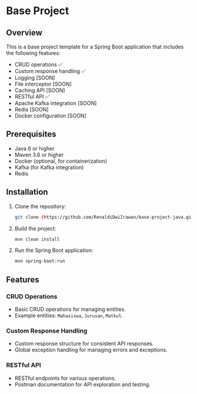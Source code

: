 # Base Project

## Overview
This is a base project template for a Spring Boot application that includes the following features:
- CRUD operations ✅ 
- Custom response handling ✅
- Logging [SOON]
- File interceptor [SOON]
- Caching API [SOON]
- RESTful API ✅
- Apache Kafka integration [SOON]
- Redis [SOON]
- Docker configuration [SOON]

<!--
## Table of Contents
- [Prerequisites](#prerequisites)
- [Installation](#installation)
- [Running the Application](#running-the-application)
- [Features](#features)
  - [CRUD Operations](#crud-operations)
  - [Custom Response Handling](#custom-response-handling)
  - [Logging](#logging)
  - [File Interceptor](#file-interceptor)
  - [Caching](#caching)
  - [RESTful API](#restful-api)
  - [Kafka Integration](#kafka-integration)
  - [Redis](#redis)
  - [Docker](#docker)
- [Configuration](#configuration)
- [Usage](#usage)
- [Contributing](#contributing)
- [License](#license)
- 
-->

## Prerequisites
- Java 8 or higher
- Maven 3.6 or higher
- Docker (optional, for containerization)
- Kafka (for Kafka integration)
- Redis

## Installation
1. Clone the repository:
    ```bash
    git clone (https://github.com/RenaldiDwiIrawan/base-project-java.git)
    ```

2. Build the project:
    ```bash
    mvn clean install
    ```
<!--
## Running the Application
1. Start Kafka and Zookeeper:
    ```bash
    docker-compose up -d
    ``` */
-->

2. Run the Spring Boot application:
    ```bash
    mvn spring-boot:run
    ```

## Features

### CRUD Operations
- Basic CRUD operations for managing entities.
- Example entities: `Mahasiswa`, `Jurusan`, `Matkul`.

### Custom Response Handling
- Custom response structure for consistent API responses.
- Global exception handling for managing errors and exceptions.

<!--
### Logging
- Logging configuration using Logback.
- Custom log format and log file rotation.

### File Interceptor
- Interceptor for handling file uploads and downloads.
- Example implementation for file validation and processing.

### Caching
- Caching using Spring Cache with support for multiple cache providers (e.g., Redis, Ehcache).
-->
### RESTful API
- RESTful endpoints for various operations.
- Postman documentation for API exploration and testing.

<!--
### Kafka Integration
- Kafka producer and consumer for asynchronous message processing.
- Example implementation for sending and receiving messages.

### Docker
- Dockerfile for containerizing the application.
- Docker Compose configuration for managing dependencies (e.g., Kafka, Zookeeper).

## Configuration
- Configuration files located in `src/main/resources`:
  - `application.properties`
  - `logback-spring.xml`
- Update configurations as needed for your environment.

## Usage
- Access Swagger UI for API documentation and testing:
    ```bash
    http://localhost:8080/swagger-ui.html
    ```

- Example API endpoints:
  - `GET /api/users` - Retrieve all users
  - `POST /api/users` - Create a new user
  - `PUT /api/users/{id}` - Update an existing user
  - `DELETE /api/users/{id}` - Delete a user

- Kafka integration example:
  - Send a message to Kafka topic: `POST /api/messages`
  - Consume messages from Kafka topic
-->

<!--
## License
This project is licensed under the MIT License. See the [LICENSE](LICENSE) file for more details.
-->
